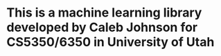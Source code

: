 # This is a machine learning library developed by Caleb Johnson for CS5350/6350 in University of Utah
